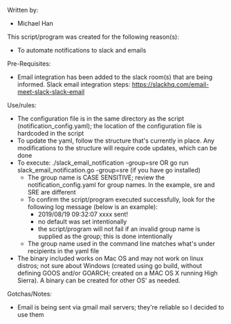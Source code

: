 Written by: 
- Michael Han

This script/program was created for the following reason(s): 
- To automate notifications to slack and emails 

Pre-Requisites: 
- Email integration has been added to the slack room(s) that are being informed. Slack email integration steps: https://slackhq.com/email-meet-slack-slack-email

Use/rules: 
- The configuration file is in the same directory as the script (notification_config.yaml); the location of the configuration file is hardcoded in the script
- To update the yaml, follow the structure that's currently in place. Any modifications to the structure will require code updates, which can be done
- To execute: ./slack_email_notification -group=sre OR go run slack_email_notification.go -group=sre (if you have go installed)
  - The group name is CASE SENSITIVE; review the notification_config.yaml for group names. In the example, sre and SRE are different
  - To confirm the script/program executed successfully, look for the following log message (below is an example):
    - 2019/08/19 09:32:07 xxxx sent!
    - no default was set intentionally
    - the script/program will not fail if an invalid group name is supplied as the group; this is done intentionally
  - The group name used in the command line matches what's under recipients in the yaml file 
- The binary included works on Mac OS and may not work on linux distros; not sure about Windows (created using go build, without defining GOOS and/or GOARCH; created on a MAC OS X running High Sierra). A binary can be created for other OS' as needed. 

Gotchas/Notes: 
- Email is being sent via gmail mail servers; they're reliable so I decided to use them
